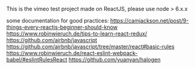 This is the vimeo test project made on ReactJS, please use node > 6.x.x


some documentation for good practices:
https://camjackson.net/post/9-things-every-reactjs-beginner-should-know
https://www.robinwieruch.de/tips-to-learn-react-redux/
https://github.com/airbnb/javascript
https://github.com/airbnb/javascript/tree/master/react#basic-rules
https://www.robinwieruch.de/react-eslint-webpack-babel/#eslintRulesReact
https://github.com/yuanyan/halogen